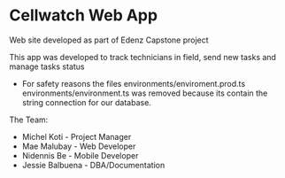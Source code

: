# Cellwatch Web App
Web site developed as part of Edenz Capstone project

This app was developed to track technicians in field, send new tasks and manage tasks status

- For safety reasons the files environments/enviroment.prod.ts 
                               environments/environment.ts
was removed because its contain the string connection for our database.

The Team:
- Michel Koti - Project Manager
- Mae Malubay - Web Developer
- Nidennis Be - Mobile Developer
- Jessie Balbuena - DBA/Documentation
